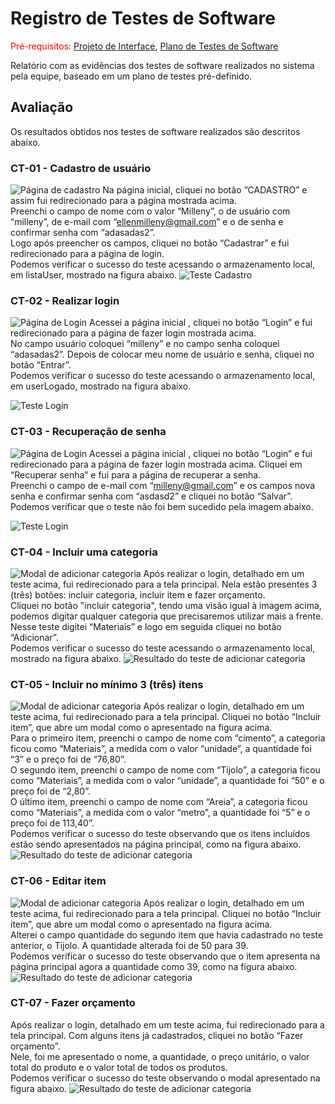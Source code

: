 # Registro de Testes de Software

<span style="color:red">Pré-requisitos: <a href="3-Projeto de Interface.md"> Projeto de Interface</a></span>, <a href="8-Plano de Testes de Software.md"> Plano de Testes de Software</a>

Relatório com as evidências dos testes de software realizados no sistema pela equipe, baseado em um plano de testes pré-definido.

## Avaliação

Os resultados obtidos nos testes de software realizados são descritos abaixo. 

### CT-01 - Cadastro de usuário
![Página de cadastro](../docs/img/telaCadastro.png)
Na página inicial, cliquei no botão “CADASTRO” e assim fui redirecionado para a página mostrada acima. <br>
Preenchi o campo de nome com o valor “Milleny”, o de usuário com “milleny”, de e-mail com “ellenmilleny@gmail.com” e o de senha e confirmar senha com “adasadas2”. <br>
Logo após preencher os campos, cliquei no botão “Cadastrar” e fui redirecionado para a página de login. <br>
Podemos verificar o sucesso do teste acessando o armazenamento local, em listaUser, mostrado na figura abaixo.
![Teste Cadastro](../docs/img/testeCadastro.png)


### CT-02 - Realizar login
![Página de Login](../docs/img/telaLogin.png)
Acessei a página inicial , cliquei no botão “Login” e fui redirecionado para a página de fazer login mostrada acima. <br>
No campo usuário coloquei “milleny” e no campo senha coloquei “adasadas2”. Depois de colocar meu nome de usuário e senha, cliquei no botão “Entrar”. <br>
Podemos verificar o sucesso do teste acessando o armazenamento local, em userLogado, mostrado na figura abaixo.

![Teste Login](../docs/img/testeLogin.png)

### CT-03 - Recuperação de senha
![Página de Login](../docs/img/telaRecSenha.png)
Acessei a página inicial , cliquei no botão “Login” e fui redirecionado para a página de fazer login mostrada acima. Cliquei em “Recuperar senha” e fui para a página de recuperar a senha. <br>
Preenchi o campo de e-mail com “milleny@gmail.com” e os campos nova senha e confirmar senha com “asdasd2” e cliquei no botão “Salvar”. <br>
Podemos verificar que o teste não foi bem sucedido pela imagem abaixo.

![Teste Login](../docs/img/testeRecSenha.png)


### CT-04 - Incluir uma categoria
![Modal de adicionar categoria](../docs/img/telaOrcamento-categoria.png)
Após realizar o login, detalhado em um teste acima, fui redirecionado para a tela principal. Nela estão presentes 3 (três) botões: incluir categoria, incluir item e fazer orçamento. <br>
Cliquei no botão "incluir categoria", tendo uma visão igual à imagem acima, podemos digitar qualquer categoria que precisaremos utilizar mais a frente. Nesse teste digitei “Materiais” e logo em seguida cliquei no botão “Adicionar”.  <br>
Podemos verificar o sucesso do teste acessando o armazenamento local, mostrado na figura abaixo. 
![Resultado do teste de adicionar categoria](../docs/img/testeCategoria.png)

### CT-05 - Incluir no mínimo 3 (três) itens
![Modal de adicionar categoria](../docs/img/telaOrcamento-incluirItem.png)
Após realizar o login, detalhado em um teste acima, fui redirecionado para a tela principal. Cliquei no botão “Incluir item”, que abre um modal como o apresentado na figura acima. <br>
Para o primeiro item, preenchi o campo de nome com “cimento”, a categoria ficou como “Materiais”, a medida com o valor “unidade”, a quantidade foi “3” e o preço foi de “76,80”. <br>
O segundo item, preenchi o campo de nome com “Tijolo”, a categoria ficou como “Materiais”, a medida com o valor “unidade”, a quantidade foi “50” e o preço foi de “2,80”. <br>
O último item, preenchi o campo de nome com “Areia”, a categoria ficou como “Materiais”, a medida com o valor “metro”, a quantidade foi “5” e o preço foi de 113,40”. <br>
Podemos verificar o sucesso do teste observando que os itens incluídos estão sendo apresentados na página principal, como na figura abaixo.
![Resultado do teste de adicionar categoria](../docs/img/testeIncluirItem.png)

### CT-06 - Editar item
![Modal de adicionar categoria](../docs/img/telaOrcamento-editarItem.png)
Após realizar o login, detalhado em um teste acima, fui redirecionado para a tela principal. Cliquei no botão “Incluir item”, que abre um modal como o apresentado na figura acima. <br>
Alterei o campo quantidade do segundo item que havia cadastrado no teste anterior, o Tijolo. A quantidade alterada foi de 50 para 39. <br>
Podemos verificar o sucesso do teste observando que o item apresenta na página principal agora a quantidade como 39, como na figura abaixo.
![Resultado do teste de adicionar categoria](../docs/img/testeEditarItem.png)

### CT-07 - Fazer orçamento
Após realizar o login, detalhado em um teste acima, fui redirecionado para a tela principal. Com alguns itens já cadastrados, cliquei no botão “Fazer orçamento”. <br>
Nele, foi me apresentado o nome, a quantidade, o preço unitário, o valor total do produto e o valor total de todos os produtos. <br>
Podemos verificar o sucesso do teste observando o modal apresentado na figura abaixo.
![Resultado do teste de adicionar categoria](../docs/img/testeOrcamento.png)